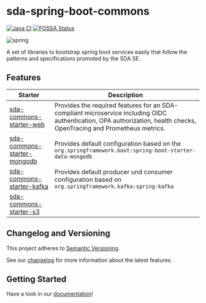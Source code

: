 # sda-spring-boot-commons
[![Java CI](https://github.com/SDA-SE/sda-spring-boot-commons/actions/workflows/java-ci.yaml/badge.svg)](https://github.com/SDA-SE/sda-spring-boot-commons/actions/workflows/java-ci.yaml)
[![FOSSA Status](https://app.fossa.com/api/projects/custom%2B8463%2Fsda-spring-boot-commons.svg?type=shield)](https://app.fossa.com/reports/868957a2-81ed-4de3-8d43-dd59da3f8c68)

![spring](https://user-images.githubusercontent.com/61695677/155694976-dc7f9376-32ef-4be0-a919-3cc41a1f0341.png)

A set of libraries to bootstrap spring boot services easily that follow the patterns and
specifications promoted by the SDA SE.

## Features

| **Starter**                                          | **Description**                                                                                                                                                       |
|------------------------------------------------------|-----------------------------------------------------------------------------------------------------------------------------------------------------------------------|
| [sda-commons-starter-web](docs/web/index.md)         | Provides the required features for an SDA-compliant microservice including OIDC authentication, OPA authorization, health checks, OpenTracing and Prometheus metrics. |
| [sda-commons-starter-mongodb](docs/mongodb/index.md) | Provides default configuration based on the `org.springframework.boot:spring-boot-starter-data-mongodb`                                                               |
| [sda-commons-starter-kafka](docs/kafka/index.md)     | Provides default producer und consumer configuration based on `org.springframework.kafka:spring-kafka`                                                                |
| [sda-commons-starter-s3](docs/s3/index.md)           |                                                                                                                                                                       |


## Changelog and Versioning

This project adheres to [Semantic Versioning](https://semver.org/spec/v2.0.0.html).

See our [changelog](https://github.com/SDA-SE/sda-spring-boot-commons/releases/) for more information about the latest features.

## Getting Started

Have a look in our [documentation](docs/index.md)!